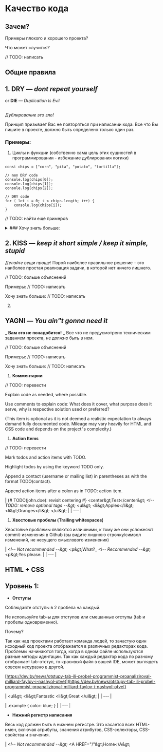 # Качество кода

## Зачем?

Примеры плохого и хорошего проекта?

Что может случится?

// TODO: написать

## Общие правила

## 1. **DRY** — _dont repeat yourself_
or **DIE** — _Duplication Is Evil_

##

_Дублирование это зло!_

Принцип призывает Вас не повторяться при написании кода. Все что Вы пишите в проекте, должно быть определено только один раз.

### Примеры:

1. Циклы и функции (собственно сама цель этих сущностей в программировании - избежание дублирования логики)
```
const chips = ["corn", "pita", "potato", "tortilla"];

// non DRY code
console.log(chips[0]);
console.log(chips[1]);
console.log(chips[2]);

// DRY code
for ( let i = 0; i < chips.length; i++) {
    console.log(chips[i]);
}
```

// TODO: найти ещё примеров

<details>
    <summary>### Хочу знать больше:</summary>
    
    **History**: The principle was first introduced in the book The Pragmatic Programmer (by Andy Hunt, 1999). The principle itself was known and applied before this book came to life. However, the Pragmatic Programmer defined it precisely and put a name on it.
    
    In The Pragmatic Programmer, DRY is defined as
     &quot;Every piece of knowledge must have a single, unambiguous, authoritative representation within a system&quot;.
    
    Where, piece of knowledge, can be defined as either:
    
    Either, a precise functionality in the business domain of your application;
    
    Or an algorithm;
    
    // TODO: перевести на понятный русский
</details>

## **2. KISS** — _keep it short simple / keep it simple, stupid_


_Делайте вещи проще!_
 Порой наиболее правильное решение – это наиболее простая реализация задачи, в которой нет ничего лишнего.

// TODO: больше объяснений

Примеры: // TODO: написать

Хочу знать больше: // TODO: написать

2.
## **YAGNI** — _You ain"t gonna need it_

_ **Вам это не понадобится!** _
 Все что не предусмотрено техническим заданием проекта, не должно быть в нем.

// TODO: больше объяснений

Примеры: // TODO: написать

Хочу знать больше: // TODO: написать

1. **Комментарии**

// TODO: перевести

Explain code as needed, where possible.

Use comments to explain code: What does it cover, what purpose does it serve, why is respective solution used or preferred?

(This item is optional as it is not deemed a realistic expectation to always demand fully documented code. Mileage may vary heavily for HTML and CSS code and depends on the project"s complexity.)

1. **Action Items**

// TODO: перевести

Mark todos and action items with TODO.

Highlight todos by using the keyword TODO only.

Append a contact (username or mailing list) in parentheses as with the format TODO(contact).

Append action items after a colon as in TODO: action item.

| {# TODO(john.doe): revisit centering #}
<center\&gt;Test</center\&gt;
_<!--_ _TODO:_ _remove optional tags --\&gt;_
<ul\&gt;
<li\&gt;Apples</li\&gt;
<li\&gt;Oranges</li\&gt;
</ul\&gt; |
| --- |

1. **Хвостовые пробелы (Trailing whitespaces)**

Хвостовые проблемы являются излишними, к тому же они усложняют commit-изменения в Github (вы видите лишнюю строчку/символ изменений, не несущего смыслового изменения)

| _<!-- Not recommended --\&gt;_
<p\&gt;What?\_
_<!-- Recommended --\&gt;_
<p\&gt;Yes please. |
| --- |

## HTML + CSS

## Уровень 1:

- **Отступы**

Соблюдайте отступы в 2 пробела на каждый.

Не используйте tab-ы для отступов или смешанные отступы (tab и пробелы одновременно).

Почему?

Так как над проектами работает команда людей, то зачастую один исходный код проекта отображается в различных редакторах кода. Проблемы начинаются тогда, когда в одном файле используются разные методы идентации. Так как каждый редактор кода по разному отображает tab-отступ, то красивый файл в вашей IDE, может выглядеть совсем несуразно в другой.

[https://dev.by/news/otstupy-tab-ili-probel-programmist-proanaliziroval-milliard-faylov-i-nashyol-otvet](https://dev.by/news/otstupy-tab-ili-probel-programmist-proanaliziroval-milliard-faylov-i-nashyol-otvet)

| <ul\&gt;
<li\&gt;Fantastic
<li\&gt;Great
</ul\&gt; |
| --- |

| .example {
color: blue;
 } |
| --- |

- **Нижний регистр написания**

Весь код должен быть в нижнем регистре. Это касается всех HTML-имен, включая атрибуты, значения атрибутов, CSS-селекторы, CSS-свойства и значения.

| _<!-- Not recommended --\&gt;_
<A HREF=&quot;/&quot;\&gt;Home</A\&gt;
<!-- Recommended --\&gt;<img src=&quot;google.png&quot; alt=&quot;Google&quot;\&gt; |
| --- |

| _/\* Not recommended \*/_
**color** : **#E5E5E5** ;
_/\* Recommended \*/_
**color** : **#e5e5e5** ; |
| --- |

## HTML

## Уровень 1:

- **General Formatting**

// TODO: перевести

Use a new line for every block, list, or table element, and indent every such child element.

Independent of the styling of an element (as CSS allows elements to assume a different role per display property), put every block, list, or table element on a new line.

Also, indent them if they are child elements of a block, list, or table element.

(If you run into issues around whitespace between list items it"s acceptable to put all li elements in one line. A linter is encouraged to throw a warning instead of an error.)

| <blockquote\&gt;
<p\&gt;<em\&gt;Space</em\&gt;, the final frontier.</p\&gt;
</blockquote\&gt;
<ul\&gt;
<li\&gt;Moe
<li\&gt;Larry
<li\&gt;Curly
</ul\&gt;
<table\&gt;
<thead\&gt;
<tr\&gt;
<th scope=&quot;col&quot;\&gt;Income
<th scope=&quot;col&quot;\&gt;Taxes
<tbody\&gt;
<tr\&gt;
<td\&gt;$ 5.00
<td\&gt;$ 4.50
</table\&gt; |
| --- |

- **Document Type**

// TODO: перевести

Use HTML5.

HTML5 (HTML syntax) is preferred for all HTML documents: <!DOCTYPE html\&gt;.

(It"s recommended to use HTML, as text/html. Do not use XHTML. XHTML, as application/xhtml+xml, lacks both browser and infrastructure support and offers less room for optimization than HTML.)

Although fine with HTML, do not close void elements, i.e. write <br\&gt;, not <br /\&gt;.

- **HTML Quotation Marks**

When quoting attributes values, use double quotation marks.

Use double (&quot;&quot;) rather than single quotation marks ("") around attribute values.

| _<!-- Not recommended --\&gt;_
<a class="maia-button maia-button-secondary"\&gt;Sign in</a\&gt;
_<!-- Recommended --\&gt;_
<a class=&quot;maia-button maia-button-secondary&quot;\&gt;Sign in</a\&gt; |
| --- |

## Уровень 2:

- **Соблюдай семантику**

// TODO: перевести

Semantics

Use HTML according to its purpose.

Use elements (sometimes incorrectly called &quot;tags&quot;) for what they have been created for. For example, use heading elements for headings, p elements for paragraphs, a elements for anchors, etc.

Using HTML according to its purpose is important for accessibility, reuse, and code efficiency reasons.

| _<!-- Not recommended --\&gt;_
<div onclick=&quot;goToRecommendations();&quot;\&gt;All recommendations</div\&gt;
_<!-- Recommended --\&gt;_
<a href=&quot;recommendations/&quot;\&gt;All recommendations</a\&gt; |
| --- |

- **Multimedia Fallback**

// TODO: перевести

Provide alternative contents for multimedia.

For multimedia, such as images, videos, animated objects via canvas, make sure to offer alternative access. For images that means use of meaningful alternative text (alt) and for video and audio transcripts and captions, if available.

Providing alternative contents is important for accessibility reasons: A blind user has few cues to tell what an image is about without @alt, and other users may have no way of understanding what video or audio contents are about either.

(For images whose alt attributes would introduce redundancy, and for images whose purpose is purely decorative which you cannot immediately use CSS for, use no alternative text, as in alt=&quot;&quot;.)

| _<!-- Not recommended --\&gt;_
<img src=&quot;spreadsheet.png&quot;\&gt;
_<!-- Recommended --\&gt;_
<img src=&quot;spreadsheet.png&quot;alt=&quot;Spreadsheet screenshot.&quot;\&gt; |
| --- |

## По желанию:

- **HTML Line-Wrapping**

**B** reak long lines (optional).

While there is no column limit recommendation for HTML, you may consider wrapping long lines if it significantly improves readability.

When line-wrapping, each continuation line should be indented at least 4 additional spaces from the original line.

| <md-progress-circular md-mode=&quot;indeterminate&quot;class=&quot;md-accent&quot;
ng-show=&quot;ctrl.loading&quot;md-diameter=&quot;35&quot;\&gt;
</md-progress-circular\&gt;
<md-progress-circular
md-mode=&quot;indeterminate&quot;
class=&quot;md-accent&quot;
ng-show=&quot;ctrl.loading&quot;
md-diameter=&quot;35&quot;\&gt;
</md-progress-circular\&gt;
<md-progress-circular md-mode=&quot;indeterminate&quot;
class=&quot;md-accent&quot;
ng-show=&quot;ctrl.loading&quot;
md-diameter=&quot;35&quot;\&gt;
</md-progress-circular\&gt; |
| --- |

## CSS

## Уровень 1:

- **Единый стиль именования селекторов (классов / id)**

// TODO: расписать

- **ID and Class Naming**

Use meaningful or generic ID and class names.

Instead of presentational or cryptic names, always use ID and class names that reflect the purpose of the element in question, or that are otherwise generic.

Names that are specific and reflect the purpose of the element should be preferred as these are most understandable and the least likely to change.

Generic names are simply a fallback for elements that have no particular or no meaning different from their siblings. They are typically needed as &quot;helpers.&quot;

Using functional or generic names reduces the probability of unnecessary document or template changes.

| _/\* Not recommended: meaningless \*/_
**#yee-1901** {}

_/\* Not recommended: presentational \*/_
 .button-green {}
 .clear {}
_/\* Recommended: specific \*/_
**#gallery** {}
**#login** {}
 .video {}

_/\* Recommended: generic \*/_
 .aux {}
 .alt {} |
| --- |

## Уровень 2:

- **БЭМ**

- **Type Selectors**

Avoid qualifying ID and class names with type selectors.

Unless necessary (for example with helper classes), do not use element names in conjunction with IDs or classes.

Avoiding unnecessary ancestor selectors is useful for performance reasons.

| _/\* Not recommended \*/_
**ul**** #example** {}
**div**.error {}
_/\* Recommended \*/_
**#example** {}
 .error {} |
| --- |

## JS

- Волшебные числа (Magic numbers)
- Еще раз про дубликацию кода
  - Выноси одинаковую логику в функции

- Избегай вложенных функций
- Небольшие функции
- Одна функция - одно ~~действие~~

## GIT Commits

## Автоматизируй это!
 Или как упростить себе жизнь

// TODO: написать

- ESLint (Что это? Установка локально, интеграция в разные IDE)
- Хуки (precommit / prepush; что это? Как настроить)
- Интеграция job в Github repositories (Ура уже установлено, но можно рассказать, как это работает)
- SonarQube и другие инструменты